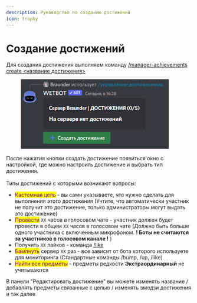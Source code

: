 ```yaml
---
description: Руководство по созданию достижений
icon: trophy
---
```


# Создание достижений

Для создания достижения выполняем команду [/manager-achievements create <название достижения>](../commands/admins.md)

<figure><img src="../.gitbook/assets/изображение_2022-10-20_162813699.png" alt=""><figcaption></figcaption></figure>

После нажатия кнопки создать достижение появиться окно с настройкой, где можно настроить достижение и выбрать тип достижения.\
\
Типы достижений с которыми возникают вопросы:

* <mark style="color:purple;">Кастомная цель</mark> - вы сами указываете, что нужно сделать для выполнения этого достижения (Учтите, что автоматически участник не получит это достижение, только администраторы могут выдать это достижение)
* <mark style="color:purple;">Провести</mark> `XX` часов в голосовом чате - участник должен будет провести в общем `XX` часов в голосовом чате (Должно быть больше одного участника с включенным микрофоном. **! Боты не считаются за участников в голосовом канале !** )
* Получить `XX` лайков - команда [/like](../commands/general.md)
* <mark style="color:purple;">Бампнуть</mark> сервер `XX` раз - все зависит от бота которого используете для мониторинга (Стандартные команды /bump, /up, /like)
* <mark style="color:purple;">Найти все предметы</mark> - предметы редкости **Экстраординарный** не учитываются

В панели "Редактировать достижение" вы можете изменять название / добавлять предметы связанные с целью / изменять эмодзи достижения и так далее&#x20;
